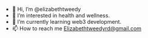 - 👋 Hi, I’m @elizabethtweedy
- 👀 I’m interested in health and wellness.
- 🌱 I’m currently learning web3 development.
- 📫 How to reach me Elizabethtweedyrd@gmail.com
<!---
elizabethtweedy/elizabethtweedy is a ✨ special ✨ repository because its `README.md` (this file) appears on your GitHub profile.
You can click the Preview link to take a look at your changes.
--->
